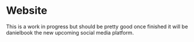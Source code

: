 # Website
 
This is a work in progress but should be pretty good once finished it will be danielbook the new upcoming social media platform.
